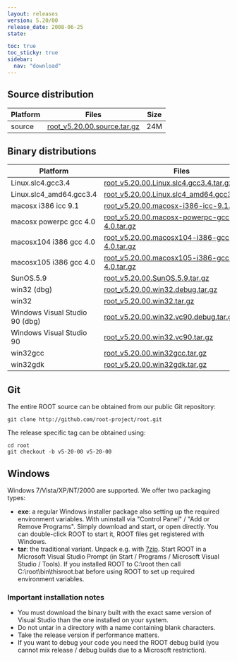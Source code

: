```yaml
---
layout: releases
version: 5.20/00
release_date: 2008-06-25
state:

toc: true
toc_sticky: true
sidebar:
  nav: "download"
---
```


## Source distribution

| Platform       | Files | Size |
|-----------|-------|-----|
| source | [root_v5.20.00.source.tar.gz](https://root.cern.ch/download/root_v5.20.00.source.tar.gz) |  24M |


## Binary distributions

| Platform       | Files | Size |
|-----------|-------|-----|
| Linux.slc4.gcc3.4 | [root_v5.20.00.Linux.slc4.gcc3.4.tar.gz](https://root.cern.ch/download/root_v5.20.00.Linux.slc4.gcc3.4.tar.gz) |  44M |
| Linux.slc4_amd64.gcc3.4 | [root_v5.20.00.Linux.slc4_amd64.gcc3.4.tar.gz](https://root.cern.ch/download/root_v5.20.00.Linux.slc4_amd64.gcc3.4.tar.gz) |  45M |
| macosx i386 icc 9.1 | [root_v5.20.00.macosx-i386-icc-9.1.tar.gz](https://root.cern.ch/download/root_v5.20.00.macosx-i386-icc-9.1.tar.gz) |  44M |
| macosx powerpc gcc 4.0 | [root_v5.20.00.macosx-powerpc-gcc-4.0.tar.gz](https://root.cern.ch/download/root_v5.20.00.macosx-powerpc-gcc-4.0.tar.gz) |  42M |
| macosx104 i386 gcc 4.0 | [root_v5.20.00.macosx104-i386-gcc-4.0.tar.gz](https://root.cern.ch/download/root_v5.20.00.macosx104-i386-gcc-4.0.tar.gz) |  41M |
| macosx105 i386 gcc 4.0 | [root_v5.20.00.macosx105-i386-gcc-4.0.tar.gz](https://root.cern.ch/download/root_v5.20.00.macosx105-i386-gcc-4.0.tar.gz) |  34M |
| SunOS.5.9 | [root_v5.20.00.SunOS.5.9.tar.gz](https://root.cern.ch/download/root_v5.20.00.SunOS.5.9.tar.gz) |  48M |
| win32 (dbg) | [root_v5.20.00.win32.debug.tar.gz](https://root.cern.ch/download/root_v5.20.00.win32.debug.tar.gz) |  81M |
| win32 | [root_v5.20.00.win32.tar.gz](https://root.cern.ch/download/root_v5.20.00.win32.tar.gz) |  42M |
| Windows Visual Studio 90 (dbg) | [root_v5.20.00.win32.vc90.debug.tar.gz](https://root.cern.ch/download/root_v5.20.00.win32.vc90.debug.tar.gz) |  99M |
| Windows Visual Studio 90 | [root_v5.20.00.win32.vc90.tar.gz](https://root.cern.ch/download/root_v5.20.00.win32.vc90.tar.gz) |  43M |
| win32gcc | [root_v5.20.00.win32gcc.tar.gz](https://root.cern.ch/download/root_v5.20.00.win32gcc.tar.gz) |  47M |
| win32gdk | [root_v5.20.00.win32gdk.tar.gz](https://root.cern.ch/download/root_v5.20.00.win32gdk.tar.gz) |  43M |


## Git
The entire ROOT source can be obtained from our public Git repository:

~~~
git clone http://github.com/root-project/root.git
~~~
The release specific tag can be obtained using:
~~~
cd root
git checkout -b v5-20-00 v5-20-00
~~~


## Windows
Windows 7/Vista/XP/NT/2000 are supported. We offer two packaging types:

 * **exe**: a regular Windows installer package also setting up the required environment variables. With uninstall via "Control Panel" / "Add or Remove Programs". Simply download and start, or open directly. You can double-click ROOT to start it, ROOT files get registered with Windows.
 * **tar**: the traditional variant. Unpack e.g. with [7zip](http://www.7-zip.org). Start ROOT in a Microsoft Visual Studio Prompt (in Start / Programs / Microsoft Visual Studio / Tools). If you installed ROOT to C:\root then call C:\root\bin\thisroot.bat before using ROOT to set up required environment variables.

### Important installation notes
 * You must download the binary built with the exact same version of Visual Studio than the one installed on your system.
 * Do not untar in a directory with a name containing blank characters.
 * Take the release version if performance matters.
 * If you want to debug your code you need the ROOT debug build (you cannot mix release / debug builds due to a Microsoft restriction).

